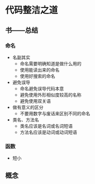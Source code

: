 # 代码整洁之道

## 书——总结

### 命名

- 名副其实 
  - 命名需要明确知道是做什么用的
  - 使用能读出来的命名
  - 使用好搜索的命名
- 避免误导
  - 命名避免误导代码本意
  - 避免使用外形相似度较高的名称
  - 避免使用双关语
- 做有意义的区分
  - 不要用数字与废话来区别不同的命名
- 类名、方法名
  - 类名应该是名词或名词短语
  - 方法名应该是动词或动词短语

### 函数

- 短小

## 概念

